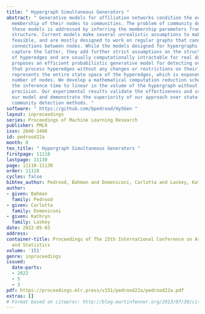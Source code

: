 ```yaml
---
title: " Hypergraph Simultaneous Generators "
abstract: " Generative models for affiliation networks condition the edges on the
  membership of their nodes to communities. The problem of community detection under
  these models is addressed by inferring the membership parameters from the network
  structure. Current models make several unrealistic assumptions to make the inference
  feasible, and are mostly designed to work on regular graphs that cannot handle multi-way
  connections between nodes. While the models designed for hypergraphs attempt to
  capture the latter, they add further strict assumptions on the structure and size
  of hyperedges and are usually computationally intractable for real data. This paper
  proposes an efficient probabilistic generative model for detecting overlapping communities
  that process hyperedges without any changes or restrictions on their size. Our model
  represents the entire state space of the hyperedges, which is exponential in the
  number of nodes. We develop a mathematical computation reduction scheme that reduces
  the inference time to linear in the volume of the hypergraph without sacrificing
  precision. Our experimental results validate the effectiveness and scalability of
  our model and demonstrate the superiority of our approach over state-of-the-art
  community detection methods. "
software: " https://github.com/bpedrood/HySGen "
layout: inproceedings
series: Proceedings of Machine Learning Research
publisher: PMLR
issn: 2640-3498
id: pedrood22a
month: 0
tex_title: " Hypergraph Simultaneous Generators "
firstpage: 11118
lastpage: 11130
page: 11118-11130
order: 11118
cycles: false
bibtex_author: Pedrood, Bahman and Domeniconi, Carlotta and Laskey, Kathryn
author:
- given: Bahman
  family: Pedrood
- given: Carlotta
  family: Domeniconi
- given: Kathryn
  family: Laskey
date: 2022-05-03
address:
container-title: Proceedings of The 25th International Conference on Artificial Intelligence
  and Statistics
volume: '151'
genre: inproceedings
issued:
  date-parts:
  - 2022
  - 5
  - 3
pdf: https://proceedings.mlr.press/v151/pedrood22a/pedrood22a.pdf
extras: []
# Format based on citeproc: http://blog.martinfenner.org/2013/07/30/citeproc-yaml-for-bibliographies/
---
```

